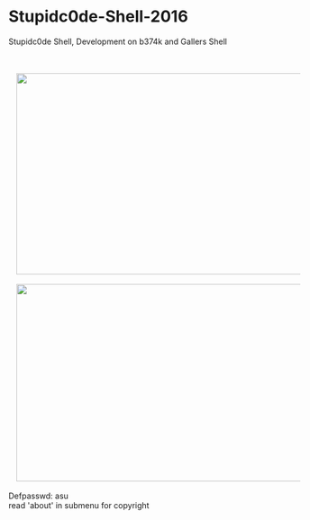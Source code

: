 # Stupidc0de-Shell-2016
Stupidc0de Shell, Development on b374k and Gallers Shell
<div class="separator" style="clear: both; text-align: center;">
<br /></div>
<div class="separator" style="clear: both; text-align: center;">
<br /></div>
<div class="separator" style="clear: both; text-align: center;">
<a href="https://3.bp.blogspot.com/-fcC8vur1PhI/V1bCQ2cVGEI/AAAAAAAABVw/EqQZEzYdH9grvXztNx--C0eORxAX0YxiwCLcB/s1600/silet.png" imageanchor="1" style="margin-left: 1em; margin-right: 1em;"><img border="0" data-original-height="768" data-original-width="1366" height="358" src="https://3.bp.blogspot.com/-fcC8vur1PhI/V1bCQ2cVGEI/AAAAAAAABVw/EqQZEzYdH9grvXztNx--C0eORxAX0YxiwCLcB/s640/silet.png" width="640" /></a></div>
<br />
<a href="https://4.bp.blogspot.com/-tO5zzaDAzsU/XDCCi7PkDzI/AAAAAAAAIsE/5LgK1Bt9hOMMne4hDqcWBw9d_CKIxdneQCLcBGAs/s1600/Screenshot_4.jpg" imageanchor="1" style="margin-left: 1em; margin-right: 1em; text-align: center;"><img border="0" data-original-height="878" data-original-width="1600" height="351" src="https://4.bp.blogspot.com/-tO5zzaDAzsU/XDCCi7PkDzI/AAAAAAAAIsE/5LgK1Bt9hOMMne4hDqcWBw9d_CKIxdneQCLcBGAs/s640/Screenshot_4.jpg" width="640" /></a><br />
<br />
Defpasswd: asu<br />
read 'about' in submenu for copyright
